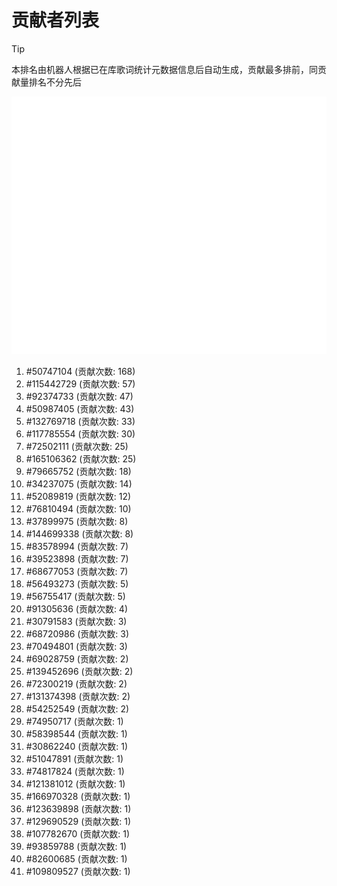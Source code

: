 # 贡献者列表

> [!TIP]
> 本排名由机器人根据已在库歌词统计元数据信息后自动生成，贡献最多排前，同贡献量排名不分先后

![贡献者头像画廊](./CONTRIBUTORS.svg)

1. #50747104 (贡献次数: 168)
2. #115442729 (贡献次数: 57)
3. #92374733 (贡献次数: 47)
4. #50987405 (贡献次数: 43)
5. #132769718 (贡献次数: 33)
6. #117785554 (贡献次数: 30)
7. #72502111 (贡献次数: 25)
8. #165106362 (贡献次数: 25)
9. #79665752 (贡献次数: 18)
10. #34237075 (贡献次数: 14)
11. #52089819 (贡献次数: 12)
12. #76810494 (贡献次数: 10)
13. #37899975 (贡献次数: 8)
14. #144699338 (贡献次数: 8)
15. #83578994 (贡献次数: 7)
16. #39523898 (贡献次数: 7)
17. #68677053 (贡献次数: 7)
18. #56493273 (贡献次数: 5)
19. #56755417 (贡献次数: 5)
20. #91305636 (贡献次数: 4)
21. #30791583 (贡献次数: 3)
22. #68720986 (贡献次数: 3)
23. #70494801 (贡献次数: 3)
24. #69028759 (贡献次数: 2)
25. #139452696 (贡献次数: 2)
26. #72300219 (贡献次数: 2)
27. #131374398 (贡献次数: 2)
28. #54252549 (贡献次数: 2)
29. #74950717 (贡献次数: 1)
30. #58398544 (贡献次数: 1)
31. #30862240 (贡献次数: 1)
32. #51047891 (贡献次数: 1)
33. #74817824 (贡献次数: 1)
34. #121381012 (贡献次数: 1)
35. #166970328 (贡献次数: 1)
36. #123639898 (贡献次数: 1)
37. #129690529 (贡献次数: 1)
38. #107782670 (贡献次数: 1)
39. #93859788 (贡献次数: 1)
40. #82600685 (贡献次数: 1)
41. #109809527 (贡献次数: 1)
